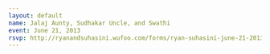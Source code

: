 ```yaml
---
layout: default
name: Jalaj Aunty, Sudhakar Uncle, and Swathi
event: June 21, 2013
rsvp: http://ryanandsuhasini.wufoo.com/forms/ryan-suhasini-june-21-2013/
---
```

